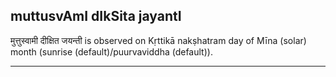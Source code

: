 ## muttusvAmI dIkSita jayantI

मुत्तुस्वामी दीक्षित जयन्ती is observed on Kṛttikā nakṣhatram day of Mīna (solar) month (sunrise (default)/puurvaviddha (default)).


---
